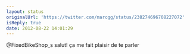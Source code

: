 ```yaml
---
layout: status
originalUrl: 'https://twitter.com/marcgg/status/238274696708227072'
isReply: true
date: 2012-08-22 14:01:29
---
```


@FixedBikeShop_s salut! ça me fait plaisir de te parler
